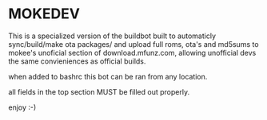 MOKEDEV
=======

This is a specialized version of the buildbot built to automaticly
sync/build/make ota packages/ and upload full roms, ota's and md5sums
to mokee's unoficial section of download.mfunz.com, allowing unofficial
devs the same convieniences as official builds.

when added to bashrc this bot can be ran from any location.

all fields in the top section MUST be filled out properly.

enjoy :-)
